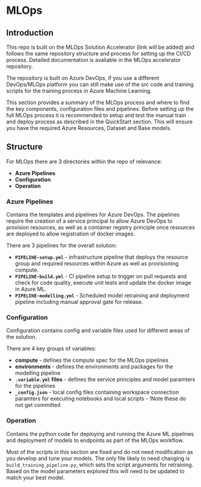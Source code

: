 # MLOps

## Introduction

This repo is built on the MLOps Solution Accelerator (link will be added) and follows the same repository structure and process for setting up the CI/CD process. Detailed documentation is avaliable in the MLOps accelerator repository.

The repository is built on Azure DevOps, if you use a different DevOps/MLOps platform you can still make use of the src code and training scripts for the training process in Azure Machine Learning.

This section provides a summary of the MLOps process and where to find the key components, configuration files and pipelines. Before setting up the full MLOps process it is recommended to setup and test the manual train and deploy process as described in the QuickStart section. This will ensure you have the required Azure Resources, Dataset and Base models.

## Structure

For MLOps there are 3 directories within the repo of relevance:
- **Azure Pipelines**
- **Configuration**
- **Operation**

### Azure Pipelines
Contains the templates and pipelines for Azure DevOps. The pipelines require the creation of a service principal to allow Azure DevOps to provision resources, as well as a container registry principle once resources are deployed to allow registration of docker images.

There are 3 pipelines for the overall solution:
- **`PIPELINE-setup.yml`** - infrastructure pipeline that deploys the resource group and required resources within Azure as well as provisioning compute.
- **`PIPELINE-build.yml`** - CI pipeline setup to trigger on pull requests and check for code quality, execute unit tests and update the docker image in Azure ML.
- **`PIPELINE-modelling.yml`** - Scheduled model retraining and deployment pipeline including manual approval gate for release.

### Configuration
Configuration contains config and variable files used for different areas of the solution.

There are 4 key groups of variables:
- **compute** - defines the compute spec for the MLOps pipelines
- **environments** - defines the environments and packages for the modelling pipeline
- **`.variable.yml` files** - defines the service principles and model paramters for the pipelines
- **`_config.json`** - local config files containing workspace connection paramters for executing notebooks and local scripts - !Note these do not get committed

### Operation
Contains the python code for deploying and running the Azure ML pipelines and deployment of models to endpoints as part of the MLOps workflow.

Most of the scripts in this section are fixed and do not need modification as you develop and tune your models. The only file likely to need changing is `build_training_pipeline.py`, which sets the script arguments for retraining. Based on the model parameters explored this will need to be updated to match your best model.
